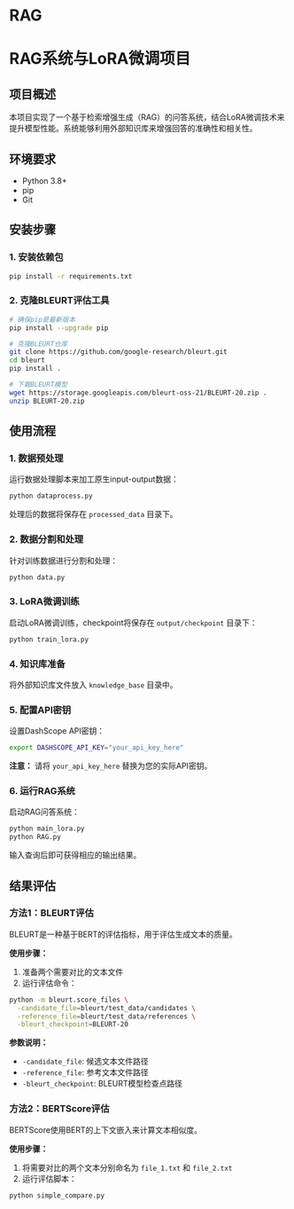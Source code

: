 # RAG

# RAG系统与LoRA微调项目

## 项目概述

本项目实现了一个基于检索增强生成（RAG）的问答系统，结合LoRA微调技术来提升模型性能。系统能够利用外部知识库来增强回答的准确性和相关性。

## 环境要求

- Python 3.8+
- pip
- Git

## 安装步骤

### 1. 安装依赖包

```bash
pip install -r requirements.txt
```

### 2. 克隆BLEURT评估工具

```bash
# 确保pip是最新版本
pip install --upgrade pip

# 克隆BLEURT仓库
git clone https://github.com/google-research/bleurt.git
cd bleurt
pip install .

# 下载BLEURT模型
wget https://storage.googleapis.com/bleurt-oss-21/BLEURT-20.zip .
unzip BLEURT-20.zip
```

## 使用流程

### 1. 数据预处理

运行数据处理脚本来加工原生input-output数据：

```bash
python dataprocess.py
```

处理后的数据将保存在 `processed_data` 目录下。

### 2. 数据分割和处理

针对训练数据进行分割和处理：

```bash
python data.py
```

### 3. LoRA微调训练

启动LoRA微调训练，checkpoint将保存在 `output/checkpoint` 目录下：

```bash
python train_lora.py
```

### 4. 知识库准备

将外部知识库文件放入 `knowledge_base` 目录中。

### 5. 配置API密钥

设置DashScope API密钥：

```bash
export DASHSCOPE_API_KEY="your_api_key_here"
```

**注意：** 请将 `your_api_key_here` 替换为您的实际API密钥。

### 6. 运行RAG系统

启动RAG问答系统：

```bash
python main_lora.py
python RAG.py
```

输入查询后即可获得相应的输出结果。

## 结果评估

### 方法1：BLEURT评估

BLEURT是一种基于BERT的评估指标，用于评估生成文本的质量。

**使用步骤：**

1. 准备两个需要对比的文本文件
2. 运行评估命令：

```bash
python -m bleurt.score_files \
  -candidate_file=bleurt/test_data/candidates \
  -reference_file=bleurt/test_data/references \
  -bleurt_checkpoint=BLEURT-20
```

**参数说明：**
- `-candidate_file`: 候选文本文件路径
- `-reference_file`: 参考文本文件路径  
- `-bleurt_checkpoint`: BLEURT模型检查点路径

### 方法2：BERTScore评估

BERTScore使用BERT的上下文嵌入来计算文本相似度。

**使用步骤：**

1. 将需要对比的两个文本分别命名为 `file_1.txt` 和 `file_2.txt`
2. 运行评估脚本：

```bash
python simple_compare.py
```
